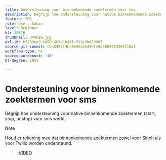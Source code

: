 ```yaml
---
title: Ondersteuning voor binnenkomende zoektermen voor sms
description: Begrijp hoe ondersteuning voor native binnenkomende zoektermen (start, stop, unstop) voor sms werkt.
feature: SMS
role: User, Admin
level: Beginner
kt: 10616
thumbnail: 344026.jpg
exl-id: b7233ee0-6450-467d-b41f-f81e3b870005
source-git-commit: cba8982f4be9c60ab1d9efe9a6009033369f10a3
workflow-type: ht
source-wordcount: '46'
ht-degree: 100%

---
```


# Ondersteuning voor binnenkomende zoektermen voor sms

Begrijp hoe ondersteuning voor native binnenkomende zoektermen (start, stop, unstop) voor sms werkt.

>[!NOTE]
>
>Houd er rekening mee dat binnenkomende zoektermen zowel voor Sinch als voor Twilio worden ondersteund.

>[!VIDEO](https://video.tv.adobe.com/v/344026?quality=12&learn=on)
